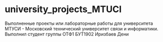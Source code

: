 # university_projects_MTUCI
Выполненные проекты или лабораторные работы для университета МТУСИ - Московский технический университет связи и информатики. Выполнил студент группы ОТФ1 БУТ1902 Иризбаев Дени 
